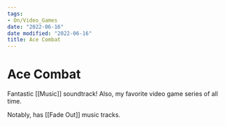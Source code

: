 ```yaml
---
tags:
- On/Video_Games
date: "2022-06-16"
date modified: "2022-06-16"
title: Ace Combat
---
```


# Ace Combat
Fantastic [[Music]] soundtrack! Also, my favorite video game series of all time.

Notably, has [[Fade Out]] music tracks.
